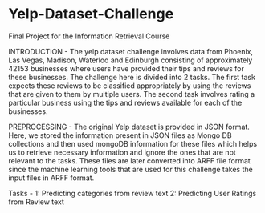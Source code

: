 # Yelp-Dataset-Challenge
Final Project for the Information Retrieval Course

INTRODUCTION - 
The yelp dataset challenge involves data from Phoenix, Las Vegas, Madison, Waterloo and Edinburgh consisting of approximately 42153 businesses where users have provided their tips and reviews for these businesses. The challenge here is divided into 2 tasks. The first task expects these reviews to be classified appropriately by using the reviews that are given to them by multiple users. The second task involves rating a particular business using the tips and reviews available for each of the businesses.

PREPROCESSING - 
The original Yelp dataset is provided in JSON format. Here, we stored the information present in JSON files as Mongo DB collections and then used mongoDB information for these files which helps us to retrieve necessary information and ignore the ones that are not relevant to the tasks. These files are later converted into ARFF file format since the machine learning tools that are used for this challenge takes the input files in ARFF format.

Tasks - 1: Predicting categories from review text 2: Predicting User Ratings from Review text
